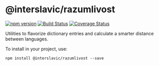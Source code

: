 # @interslavic/razumlivost

[![npm version](https://badge.fury.io/js/%40interslavic%2Frazumlivost.svg)](https://badge.fury.io/js/%40interslavic%2Frazumlivost)
[![Build Status](https://github.com/medzuslovjansky/razumlivost/actions/workflows/ci.yml/badge.svg)](https://github.com/medzuslovjansky/razumlivost/actions/workflows/ci.yml)
[![Coverage Status](https://coveralls.io/repos/github/medzuslovjansky/razumlivost/badge.svg?branch=main)](https://coveralls.io/github/medzuslovjansky/razumlivost?branch=main)

Utilities to flavorize dictionary entries and calculate a smarter distance between languages.


To install in your project, use:

```
npm install @interslavic/razumlivost --save
```
